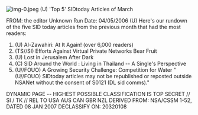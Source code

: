 ![img-0.jpeg](img-0.jpeg)
(U) 'Top 5' SIDtoday Articles of March

FROM: the editor
Unknown
Run Date: 04/05/2006
(U) Here's our rundown of the five SID today articles from the previous month that had the most readers:

1. (U) Al-Zawahiri: At It Again! (over 6,000 readers)
2. (TS//SI) Efforts Against Virtual Private Networks Bear Fruit
3. (U) Lost in Jerusalem After Dark
4. (C) SID Around the World : Living in Thailand -- A Single's Perspective
5. (U//FOUO) A Growing Security Challenge: Competition for Water
"(U//FOUO) SIDtoday articles may not be republished or reposted outside NSANet without the consent of S0121 (DL sid comms)."

DYNAMIC PAGE -- HIGHEST POSSIBLE CLASSIFICATION IS
TOP SECRET // SI / TK // REL TO USA AUS CAN GBR NZL
DERIVED FROM: NSA/CSSM 1-52, DATED 08 JAN 2007 DECLASSIFY ON: 20320108
